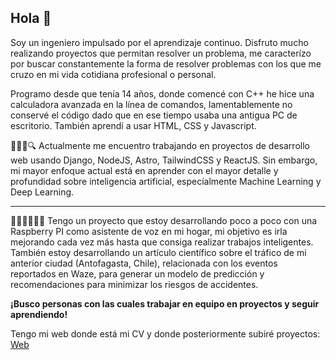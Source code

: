 ## Hola 👋

Soy un ingeniero impulsado por el aprendizaje continuo. Disfruto mucho realizando proyectos que permitan resolver un problema, me caracterízo por buscar constantemente la forma de resolver problemas con los que me cruzo en mi vida cotidiana profesional o personal.

Programo desde que tenía 14 años, donde comencé con C++ he hice una calculadora avanzada en la línea de comandos, lamentablemente no conservé el código dado que en ese tiempo usaba una antigua PC de escritorio. También aprendí a usar HTML, CSS y Javascript.

🕵🏽‍♂️🔍
Actualmente me encuentro trabajando en proyectos de desarrollo web usando Django, NodeJS, Astro, TailwindCSS y ReactJS. Sin embargo, mi mayor enfoque actual está en aprender con el mayor detalle y profundidad sobre inteligencia artificial, especíalmente Machine Learning y Deep Learning.

---

👨🏽‍🔧👨🏽‍💻
Tengo un proyecto que estoy desarrollando poco a poco con una Raspberry PI como asistente de voz en mi hogar, mi objetivo es irla mejorando cada vez más hasta que consiga realizar trabajos inteligentes. También estoy desarrollando un artículo científico sobre el tráfico de mi anterior ciudad (Antofagasta, Chile), relacionada con los eventos reportados en Waze, para generar un modelo de predicción y recomendaciones para minimizar los riesgos de accidentes.

**¡Busco personas con las cuales trabajar en equipo en proyectos y seguir aprendiendo!**

Tengo mi web donde está mi CV y donde posteriormente subiré proyectos: [Web](https://richardhapb.com)

